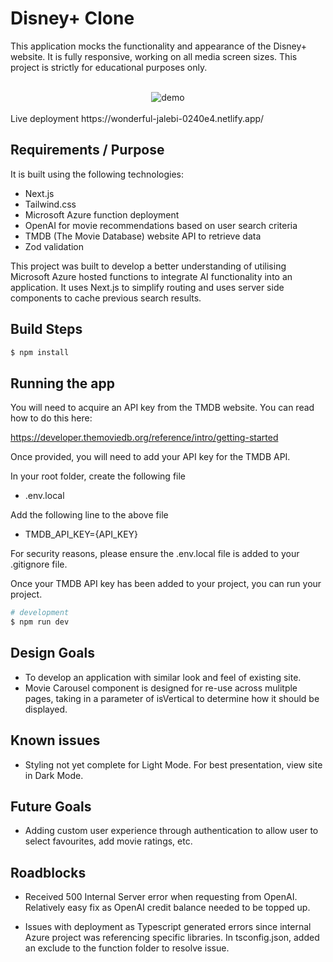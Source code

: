 # Disney+ Clone

This application mocks the functionality and appearance of the Disney+ website. It is fully responsive, working on all media screen sizes. This project is strictly for educational purposes only.

<br />

<div style='text-align: center;'>
  <img src='./demo480p.gif' alt='demo' />
</div>

<br />
Live deployment
https://wonderful-jalebi-0240e4.netlify.app/

## Requirements / Purpose

It is built using the following technologies:

-    Next.js
-    Tailwind.css
-    Microsoft Azure function deployment
-    OpenAI for movie recommendations based on user search criteria
-    TMDB (The Movie Database) website API to retrieve data
-    Zod validation

This project was built to develop a better understanding of utilising Microsoft Azure hosted functions to integrate AI functionality into an application. It uses Next.js to simplify routing and uses server side components to cache previous search results.

## Build Steps

```bash
$ npm install
```

## Running the app

You will need to acquire an API key from the TMDB website. You can read how to do this here:

https://developer.themoviedb.org/reference/intro/getting-started

Once provided, you will need to add your API key for the TMDB API.

In your root folder, create the following file

-    .env.local

Add the following line to the above file

-    TMDB_API_KEY={API_KEY}

For security reasons, please ensure the .env.local file is added to your .gitignore file.

Once your TMDB API key has been added to your project, you can run your project.

```bash
# development
$ npm run dev
```

## Design Goals

-    To develop an application with similar look and feel of existing site.
-    Movie Carousel component is designed for re-use across mulitple pages, taking in a parameter of isVertical to determine how it should be displayed.

## Known issues

-    Styling not yet complete for Light Mode. For best presentation, view site in Dark Mode.

## Future Goals

-    Adding custom user experience through authentication to allow user to select favourites, add movie ratings, etc.

## Roadblocks

-    Received 500 Internal Server error when requesting from OpenAI. Relatively easy fix as OpenAI credit balance needed to be topped up.

-    Issues with deployment as Typescript generated errors since internal Azure project was referencing specific libraries. In tsconfig.json, added an exclude to the function folder to resolve issue.
